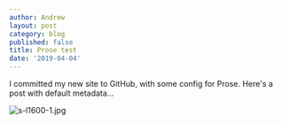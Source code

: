 ```yaml
---
author: Andrew
layout: post
category: blog
published: false
title: Prose test
date: '2019-04-04'
---
```

I committed my new site to GitHub, with some config for Prose. Here's a post with default metadata...

![s-l1600-1.jpg]({{site.baseurl}}/assets/s-l1600-1.jpg)